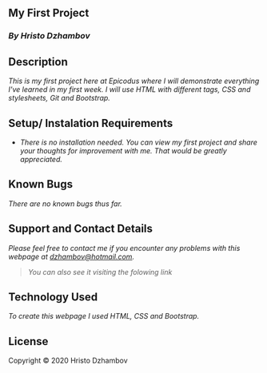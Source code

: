 ## My First Project

### *By Hristo Dzhambov*  

## Description  

*This is my first project here at Epicodus where I will demonstrate everything I've learned in my first week. I will use HTML with different tags, CSS and stylesheets, Git and Bootstrap.*

## Setup/ Instalation Requirements

* *There is no installation needed. You can view my first project and share your thoughts for improvement with me. That would be greatly appreciated.*

## Known Bugs

*There are no known bugs thus far.*

## Support and Contact Details

*Please feel free to contact me if you encounter any problems with this webpage at dzhambov@hotmail.com.*
> *You can also see it visiting the folowing link*

## Technology Used

*To create this webpage I used HTML, CSS and Bootstrap.*

## License

Copyright &copy; 2020 Hristo Dzhambov
